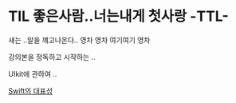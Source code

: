 # TIL 좋은사람..너는내게 첫사랑 -TTL-

새는 ..알을 꺠고나온다.. 영차 영차 여기여기 영차 

강의본을 정독하고 시작하는 .. 

UIkit에 관하여 ..

[Swift의 대표성](https://github.com/zzangzzangguy/Swiftrepresentation/blob/main/README.md)
